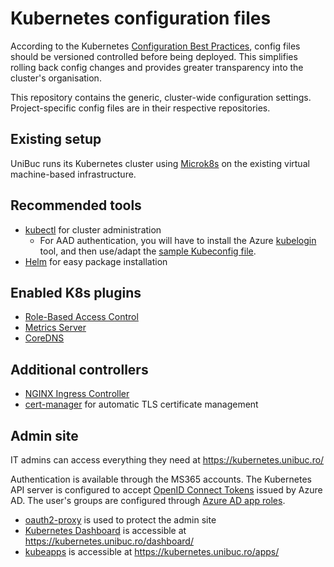 # Kubernetes configuration files

According to the Kubernetes [Configuration Best Practices](https://kubernetes.io/docs/concepts/configuration/overview/#general-configuration-tips), config files should be versioned controlled before being deployed. This simplifies rolling back config changes and provides greater transparency into the cluster's organisation.

This repository contains the generic, cluster-wide configuration settings. Project-specific config files are in their respective repositories.

## Existing setup

UniBuc runs its Kubernetes cluster using [Microk8s](https://microk8s.io/) on the existing virtual machine-based infrastructure.

## Recommended tools

- [kubectl](https://kubernetes.io/docs/reference/kubectl/overview/) for cluster administration
  - For AAD authentication, you will have to install the Azure [kubelogin](https://github.com/Azure/kubelogin) tool, and then use/adapt the [sample Kubeconfig file](kubeconfig).
- [Helm](https://helm.sh/) for easy package installation

## Enabled K8s plugins

- [Role-Based Access Control](https://kubernetes.io/docs/reference/access-authn-authz/rbac/)
- [Metrics Server](https://github.com/kubernetes-sigs/metrics-server)
- [CoreDNS](https://coredns.io/)

## Additional controllers

- [NGINX Ingress Controller](https://github.com/kubernetes/ingress-nginx)
- [cert-manager](https://cert-manager.io/) for automatic TLS certificate management

## Admin site

IT admins can access everything they need at https://kubernetes.unibuc.ro/

Authentication is available through the MS365 accounts. The Kubernetes API server is configured to accept [OpenID Connect Tokens](https://kubernetes.io/docs/reference/access-authn-authz/authentication/#openid-connect-tokens) issued by Azure AD. The user's groups are configured through [Azure AD app roles](https://docs.microsoft.com/en-us/azure/architecture/multitenant-identity/app-roles).

- [oauth2-proxy](https://github.com/oauth2-proxy/oauth2-proxy) is used to protect the admin site
- [Kubernetes Dashboard](https://github.com/kubernetes/dashboard) is accessible at https://kubernetes.unibuc.ro/dashboard/
- [kubeapps](https://kubeapps.com/) is accessible at https://kubernetes.unibuc.ro/apps/
